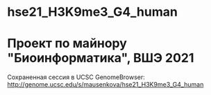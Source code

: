 # hse21_H3K9me3_G4_human
# Проект по майнору "Биоинформатика", ВШЭ 2021
Сохраненная сессия в UCSC GenomeBrowser: http://genome.ucsc.edu/s/mausenkova/hse21_H3K9me3_G4_human
